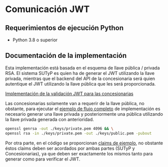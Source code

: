 # Comunicación JWT

## Requerimientos de ejecución Python

- Python 3.8 o superior

## Documentación de la implementación

Esta implementación está basada en el esquema de llave pública / privada RSA. El sistema SUTyP es quien ha de generar el JWT utilizando la llave privada, mientras que el backend del API de la concesionaria será quien autentique el JWT utilizando la llave pública que les será proporcionada.

[Implementación de la validación JWT para las concesionarias](./src/client.py)

Las concesionarias solamente van a requerir de la llave pública, no obstante, para ejecutar el [ejemplo de flujo completo](./src/server.py) de implementación es necesario generar una llave privada y posteriormente una pública utilizando la llave privada generada con anterioridad.

```sh
openssl genrsa -out ./keys/private.pem 4096 && \
openssl rsa -in ./keys/private.pem -out ./keys/public.pem -pubout
```

Por otra parte, en el código se proporcionan [claims de ejemplo](./src/claims.py), no obstante éstos claims deben ser acordados por ambas partes (SUTyP y Concesionarias), ya que deben ser exactamente los mismos tanto para generar como para verificar el JWT.